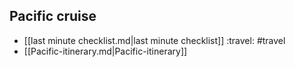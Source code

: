 ## Pacific cruise

- [[last minute checklist.md|last minute checklist]] :travel: #travel
- [[Pacific-itinerary.md|Pacific-itinerary]]


